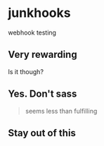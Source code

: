 # junkhooks
webhook testing
## Very rewarding

Is it though?

## Yes.  Don't sass

> seems less than fulfilling

## Stay out of this
